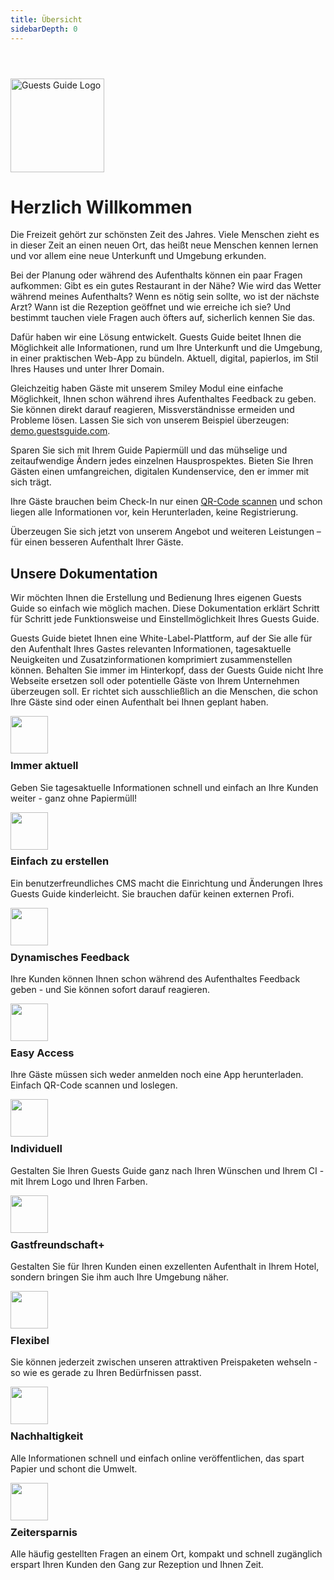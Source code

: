 ```yaml
---
title: Übersicht
sidebarDepth: 0
---
```


<img src="https://cdn.guestsguide.com/assets/images/guests-guide-logo.svg" alt="Guests Guide Logo" width="150" style="margin-top: 3em; margin-bottom: 0em;">

# Herzlich Willkommen

Die Freizeit gehört zur schönsten Zeit des Jahres. Viele Menschen zieht es in dieser Zeit an einen neuen Ort, das heißt neue Menschen kennen lernen und vor allem eine neue Unterkunft und Umgebung erkunden.

Bei der Planung oder während des Aufenthalts können ein paar Fragen aufkommen: Gibt es ein gutes Restaurant in der Nähe? Wie wird das Wetter während meines Aufenthalts? Wenn es nötig sein sollte, wo ist der nächste Arzt? Wann ist die Rezeption geöffnet und wie erreiche ich sie? Und bestimmt tauchen viele Fragen auch öfters auf, sicherlich kennen Sie das.

Dafür haben wir eine Lösung entwickelt. Guests Guide beitet Ihnen die Möglichkeit alle Informationen, rund um Ihre Unterkunft und die Umgebung, in einer praktischen Web-App zu bündeln. Aktuell, digital, papierlos, im Stil Ihres Hauses und unter Ihrer Domain.

Gleichzeitig haben Gäste mit unserem Smiley Modul eine einfache Möglichkeit, Ihnen schon während ihres Aufenthaltes Feedback zu geben. Sie können direkt darauf reagieren, Missverständnisse ermeiden und Probleme lösen. Lassen Sie sich von unserem Beispiel überzeugen: [demo.guestsguide.com](https://demo.guestsguide.com).

Sparen Sie sich mit Ihrem Guide Papiermüll und das mühselige und zeitaufwendige Ändern jedes einzelnen Hausprospektes. Bieten Sie Ihren Gästen einen umfangreichen, digitalen Kundenservice, den er immer mit sich trägt.

Ihre Gäste brauchen beim Check-In nur einen [QR-Code scannen](/de/guide/guide.html#qr-code) und schon liegen alle Informationen vor, kein Herunterladen, keine Registrierung.

Überzeugen Sie sich jetzt von unserem Angebot und weiteren Leistungen – für einen besseren Aufenthalt Ihrer Gäste.

## Unsere Dokumentation

Wir möchten Ihnen die Erstellung und Bedienung Ihres eigenen Guests Guide so einfach wie möglich machen. Diese Dokumentation erklärt Schritt für Schritt jede Funktionsweise und Einstellmöglichkeit Ihres Guests Guide.

Guests Guide bietet Ihnen eine White-Label-Plattform, auf der Sie alle für den Aufenthalt Ihres Gastes relevanten Informationen, tagesaktuelle Neuigkeiten und Zusatzinformationen komprimiert zusammenstellen können.
Behalten Sie immer im Hinterkopf, dass der Guests Guide nicht Ihre Webseite ersetzen soll oder potentielle Gäste von Ihrem Unternehmen überzeugen soll. Er richtet sich ausschließlich an die Menschen, die schon Ihre Gäste sind oder einen Aufenthalt bei Ihnen geplant haben.

<!-- Sollten Sie dennoch Fragen zu unserem Produkt haben, wenden Sie sich bitte an unseren technischen Support:  -->

<img src="https://cdn.guestsguide.com/media/1641845358_9KvNyp7KcqHJJzXnUf3x.png" width="60" style="margin-bottom: -1em">

### Immer aktuell

Geben Sie tagesaktuelle Informationen schnell und einfach an Ihre Kunden weiter - ganz ohne Papiermüll!


<img src="https://cdn.guestsguide.com/media/1641845359_0lngzkuoDfpbqtBqHLpO.png" width="60" style="margin-bottom: -1em">

### Einfach zu erstellen

Ein benutzerfreundliches CMS macht die Einrichtung und Änderungen Ihres Guests Guide kinderleicht. Sie brauchen dafür keinen externen Profi.


<img src="https://cdn.guestsguide.com/media/1641845359_zX0uKmomzjMGUQ1W7m4z.png" width="60" style="margin-bottom: -1em">

### Dynamisches Feedback

Ihre Kunden können Ihnen schon während des Aufenthaltes Feedback geben - und Sie können sofort darauf reagieren.


<img src="https://cdn.guestsguide.com/media/1644659913_PL7glhfb7KdE73OpDIId.png" width="60" style="margin-bottom: -1em">

### Easy Access

Ihre Gäste müssen sich weder anmelden noch eine App herunterladen. Einfach QR-Code scannen und loslegen.


<img src="https://cdn.guestsguide.com/media/1644659697_ZLoN6pKWWxPb5DgTH9iW.png" width="60" style="margin-bottom: -1em">

### Individuell

Gestalten Sie Ihren Guests Guide ganz nach Ihren Wünschen und Ihrem CI - mit Ihrem Logo und Ihren Farben.


<img src="https://cdn.guestsguide.com/media/1644659401_ebpCzdcbBq9ept3Cw7d9.png" width="60" style="margin-bottom: -1em">

### Gastfreundschaft+

Gestalten Sie für Ihren Kunden einen exzellenten Aufenthalt in Ihrem Hotel, sondern bringen Sie ihm auch Ihre Umgebung näher.


<img src="https://cdn.guestsguide.com/media/1644659696_n1SQH1NTU1Ck3py7U3ZE.png" width="60" style="margin-bottom: -1em">

### Flexibel

Sie können jederzeit zwischen unseren attraktiven Preispaketen wehseln - so wie es gerade zu Ihren Bedürfnissen passt.


<img src="https://cdn.guestsguide.com/media/1644659178_xnBxrUDhek9cdyDku0BI.png" width="60" style="margin-bottom: -1em">

### Nachhaltigkeit

Alle Informationen schnell und einfach online veröffentlichen, das spart Papier und schont die Umwelt.


<img src="https://cdn.guestsguide.com/media/1644659178_sN0NrGPYXp26PegCBsnE.png" width="60" style="margin-bottom: -1em">

### Zeitersparnis

Alle häufig gestellten Fragen an einem Ort, kompakt und schnell zugänglich erspart Ihren Kunden den Gang zur Rezeption und Ihnen Zeit.
